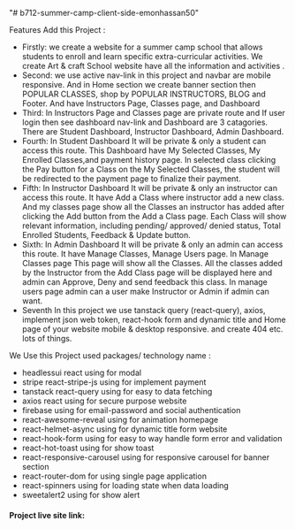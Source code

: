 "# b712-summer-camp-client-side-emonhassan50" 


Features Add this Project : 
 * Firstly: we create a website for a summer camp school that allows students to enroll and learn specific extra-curricular activities. We create Art & craft School website have all the information and activities .
 * Second: we use active nav-link in this project and navbar are mobile responsive. And in Home section we create banner section then POPULAR CLASSES, shop by POPULAR INSTRUCTORS, BLOG and Footer. And have Instructors Page, Classes page, and Dashboard
 * Third: In Instructors Page and Classes page are private route and If user login then see dashboard nav-link and Dashboard are 3 catagories. There are Student Dashboard, Instructor Dashboard, Admin Dashboard.
 * Fourth: In  Student Dashboard It will be private & only a student can access this route. This Dashboard have My Selected Classes, My Enrolled Classes,and payment history page. In selected class clicking the Pay button for a Class on the My Selected Classes, the student will be redirected to the payment page to finalize their payment.
 * Fifth: In Instructor Dashboard It will be private & only an instructor can access this route. It have Add a Class where instructor add a new class. And my classes page show all the Classes an instructor has added after clicking the Add button from the Add a Class page. Each Class will show relevant information, including pending/ approved/ denied status, Total Enrolled Students, Feedback & Update button.
 * Sixth:  In Admin Dashboard It will be private & only an admin can access this route. It have Manage Classes, Manage Users page. In Manage Classes page This page will show all the Classes. All the classes added by the Instructor from the Add Class page will be displayed here and admin can  Approve, Deny and send feedback this class. In manage users page admin can a user make  Instructor or Admin if admin can want.
 * Seventh In this project we use tanstack query (react-query), axios, implement json web token, react-hook form and dynamic title and Home page of your website mobile & desktop responsive. and create 404 etc. lots of things.



 We Use this Project used packages/ technology name :
 * headlessui react using for modal
 * stripe react-stripe-js using for implement payment
 * tanstack react-query using for easy to data fetching
 * axios react using for secure purpose website
 * firebase using for email-password and social authentication
 * react-awesome-reveal using for animation homepage
 * react-helmet-async using for dynamic title form website
 * react-hook-form using for easy to way handle form error and validation
 * react-hot-toast using for show toast
 * react-responsive-carousel using for responsive carousel for banner section
 * react-router-dom for using single page application
 * react-spinners using for loading state when data loading 
 * sweetalert2 using for show alert 

 #### Project live site link:  ####